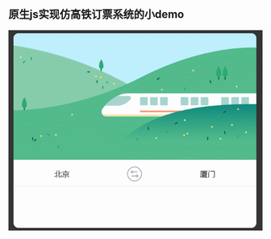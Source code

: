 ## 原生js实现仿高铁订票系统的小demo
![订票系统](https://github.com/KamyoChae/Plugin-library/blob/master/Booking-System/booking.gif)
